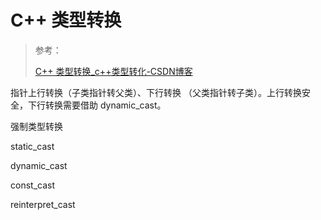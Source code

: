 # C++ 类型转换

> 参考：
> 
> [C++ 类型转换_c++类型转化-CSDN博客](https://blog.csdn.net/shuzfan/article/details/77338366)

指针上行转换（子类指针转父类）、下行转换 （父类指针转子类）。上行转换安全，下行转换需要借助 dynamic_cast。

强制类型转换

static_cast

dynamic_cast

const_cast

reinterpret_cast
